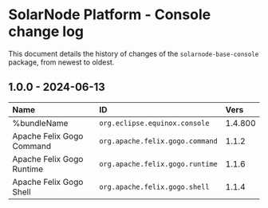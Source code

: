 # SolarNode Platform - Console change log

This document details the history of changes of the `solarnode-base-console` package, from newest to
oldest.

## 1.0.0 - 2024-06-13

| Name                      | ID                              | Vers    |
|:--------------------------|:--------------------------------|:--------|
| %bundleName               | `org.eclipse.equinox.console`   | 1.4.800 |
| Apache Felix Gogo Command | `org.apache.felix.gogo.command` | 1.1.2   |
| Apache Felix Gogo Runtime | `org.apache.felix.gogo.runtime` | 1.1.6   |
| Apache Felix Gogo Shell   | `org.apache.felix.gogo.shell`   | 1.1.4   |
